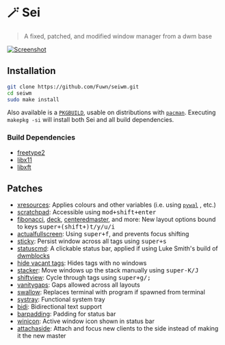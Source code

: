 # 🪄 Sei

> A fixed, patched, and modified window manager from a dwm base

[![Screenshot](https://i.imgur.com/nxjjDO6.png)](https://i.imgur.com/nxjjDO6.png)

## Installation

```bash
git clone https://github.com/Fuwn/seiwm.git
cd seiwm
sudo make install
```

Also available is a [`PKGBUILD`](https://wiki.archlinux.org/title/PKGBUILD),
usable on distributions with
[`pacman`](https://wiki.archlinux.org/title/Pacman). Executing
`makepkg -si` will install both Sei and all build dependencies.

### Build Dependencies

- [freetype2](https://freetype.org/)
- [libx11](https://x.org/releases/current/doc/libX11/libX11/libX11.html)
- [libxft](https://gitlab.freedesktop.org/xorg/lib/libxft)

## Patches

- [xresources](https://dwm.suckless.org/patches/xresources/): Applies colours
  and other variables (i.e. using [`pywal`](https://github.com/dylanaraps/pywal)
  , etc.)
- [scratchpad](https://dwm.suckless.org/patches/scratchpad/): Accessible using
  <kbd>mod+shift+enter</kbd>
- [fibonacci](https://dwm.suckless.org/patches/fibonacci/),
  [deck](https://dwm.suckless.org/patches/deck/),
  [centeredmaster](https://dwm.suckless.org/patches/centeredmaster/), and more:
  New layout options bound to keys <kbd>super+(shift+)t/y/u/i</kbd>
- [actualfullscreen](https://dwm.suckless.org/patches/actualfullscreen/): Using
  <kbd>super+f</kbd>, and prevents focus shifting
- [sticky](https://dwm.suckless.org/patches/sticky/): Persist window across all
  tags using <kbd>super+s</kbd>
- [statuscmd](https://dwm.suckless.org/patches/statuscmd/): A clickable status
  bar, applied if using Luke Smith's build of [dwmblocks](https://github.com/lukesmithxyz/dwmblocks)
- [hide vacant tags](https://dwm.suckless.org/patches/hide_vacant_tags/): Hides
  tags with no windows
- [stacker](https://dwm.suckless.org/patches/stacker/): Move windows up the
  stack manually using <kbd>super-K/J</kbd>
- [shiftview](https://dwm.suckless.org/patches/nextprev/): Cycle through tags
  using <kbd>super+g/;</kbd>
- [vanitygaps](https://dwm.suckless.org/patches/vanitygaps/): Gaps allowed
  across all layouts
- [swallow](https://dwm.suckless.org/patches/swallow/): Replaces terminal with
  program if spawned from terminal
- [systray](https://dwm.suckless.org/patches/systray/): Functional system tray
- [bidi](https://dwm.suckless.org/patches/bidi/): Bidirectional text support
- [barpadding](https://dwm.suckless.org/patches/barpadding/): Padding for status
  bar
- [winicon](https://dwm.suckless.org/patches/winicon/): Active window icon shown
  in status bar
- [attachaside](https://dwm.suckless.org/patches/attachaside/): Attach and focus
  new clients to the side instead of making it the new master
